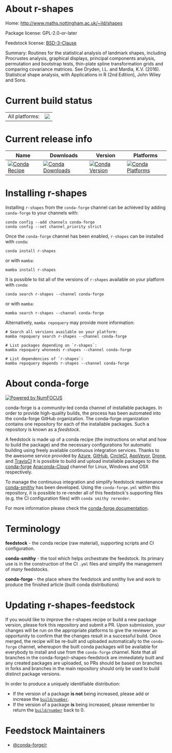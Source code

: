 About r-shapes
==============

Home: http://www.maths.nottingham.ac.uk/~ild/shapes

Package license: GPL-2.0-or-later

Feedstock license: [BSD-3-Clause](https://github.com/conda-forge/r-shapes-feedstock/blob/main/LICENSE.txt)

Summary: Routines for the statistical analysis of landmark shapes, including Procrustes analysis, graphical displays, principal components analysis, permutation and bootstrap tests, thin-plate spline transformation grids and comparing covariance matrices. See Dryden, I.L. and Mardia, K.V. (2016). Statistical shape analysis, with Applications in R (2nd Edition), John Wiley and Sons.

Current build status
====================


<table><tr><td>All platforms:</td>
    <td>
      <a href="https://dev.azure.com/conda-forge/feedstock-builds/_build/latest?definitionId=14724&branchName=main">
        <img src="https://dev.azure.com/conda-forge/feedstock-builds/_apis/build/status/r-shapes-feedstock?branchName=main">
      </a>
    </td>
  </tr>
</table>

Current release info
====================

| Name | Downloads | Version | Platforms |
| --- | --- | --- | --- |
| [![Conda Recipe](https://img.shields.io/badge/recipe-r--shapes-green.svg)](https://anaconda.org/conda-forge/r-shapes) | [![Conda Downloads](https://img.shields.io/conda/dn/conda-forge/r-shapes.svg)](https://anaconda.org/conda-forge/r-shapes) | [![Conda Version](https://img.shields.io/conda/vn/conda-forge/r-shapes.svg)](https://anaconda.org/conda-forge/r-shapes) | [![Conda Platforms](https://img.shields.io/conda/pn/conda-forge/r-shapes.svg)](https://anaconda.org/conda-forge/r-shapes) |

Installing r-shapes
===================

Installing `r-shapes` from the `conda-forge` channel can be achieved by adding `conda-forge` to your channels with:

```
conda config --add channels conda-forge
conda config --set channel_priority strict
```

Once the `conda-forge` channel has been enabled, `r-shapes` can be installed with `conda`:

```
conda install r-shapes
```

or with `mamba`:

```
mamba install r-shapes
```

It is possible to list all of the versions of `r-shapes` available on your platform with `conda`:

```
conda search r-shapes --channel conda-forge
```

or with `mamba`:

```
mamba search r-shapes --channel conda-forge
```

Alternatively, `mamba repoquery` may provide more information:

```
# Search all versions available on your platform:
mamba repoquery search r-shapes --channel conda-forge

# List packages depending on `r-shapes`:
mamba repoquery whoneeds r-shapes --channel conda-forge

# List dependencies of `r-shapes`:
mamba repoquery depends r-shapes --channel conda-forge
```


About conda-forge
=================

[![Powered by
NumFOCUS](https://img.shields.io/badge/powered%20by-NumFOCUS-orange.svg?style=flat&colorA=E1523D&colorB=007D8A)](https://numfocus.org)

conda-forge is a community-led conda channel of installable packages.
In order to provide high-quality builds, the process has been automated into the
conda-forge GitHub organization. The conda-forge organization contains one repository
for each of the installable packages. Such a repository is known as a *feedstock*.

A feedstock is made up of a conda recipe (the instructions on what and how to build
the package) and the necessary configurations for automatic building using freely
available continuous integration services. Thanks to the awesome service provided by
[Azure](https://azure.microsoft.com/en-us/services/devops/), [GitHub](https://github.com/),
[CircleCI](https://circleci.com/), [AppVeyor](https://www.appveyor.com/),
[Drone](https://cloud.drone.io/welcome), and [TravisCI](https://travis-ci.com/)
it is possible to build and upload installable packages to the
[conda-forge](https://anaconda.org/conda-forge) [Anaconda-Cloud](https://anaconda.org/)
channel for Linux, Windows and OSX respectively.

To manage the continuous integration and simplify feedstock maintenance
[conda-smithy](https://github.com/conda-forge/conda-smithy) has been developed.
Using the ``conda-forge.yml`` within this repository, it is possible to re-render all of
this feedstock's supporting files (e.g. the CI configuration files) with ``conda smithy rerender``.

For more information please check the [conda-forge documentation](https://conda-forge.org/docs/).

Terminology
===========

**feedstock** - the conda recipe (raw material), supporting scripts and CI configuration.

**conda-smithy** - the tool which helps orchestrate the feedstock.
                   Its primary use is in the construction of the CI ``.yml`` files
                   and simplify the management of *many* feedstocks.

**conda-forge** - the place where the feedstock and smithy live and work to
                  produce the finished article (built conda distributions)


Updating r-shapes-feedstock
===========================

If you would like to improve the r-shapes recipe or build a new
package version, please fork this repository and submit a PR. Upon submission,
your changes will be run on the appropriate platforms to give the reviewer an
opportunity to confirm that the changes result in a successful build. Once
merged, the recipe will be re-built and uploaded automatically to the
`conda-forge` channel, whereupon the built conda packages will be available for
everybody to install and use from the `conda-forge` channel.
Note that all branches in the conda-forge/r-shapes-feedstock are
immediately built and any created packages are uploaded, so PRs should be based
on branches in forks and branches in the main repository should only be used to
build distinct package versions.

In order to produce a uniquely identifiable distribution:
 * If the version of a package **is not** being increased, please add or increase
   the [``build/number``](https://docs.conda.io/projects/conda-build/en/latest/resources/define-metadata.html#build-number-and-string).
 * If the version of a package **is** being increased, please remember to return
   the [``build/number``](https://docs.conda.io/projects/conda-build/en/latest/resources/define-metadata.html#build-number-and-string)
   back to 0.

Feedstock Maintainers
=====================

* [@conda-forge/r](https://github.com/conda-forge/r/)

